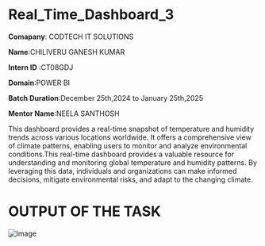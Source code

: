# Real_Time_Dashboard_3

**Comapany**: CODTECH IT SOLUTIONS

**Name**:CHILIVERU GANESH KUMAR

**Intern ID** :CT08GDJ

**Domain**:POWER BI

**Batch Duration**:December 25th,2024 to January 25th,2025

**Mentor Name**:NEELA SANTHOSH

This dashboard provides a real-time snapshot of temperature and humidity trends across various locations worldwide. It offers a comprehensive view of climate patterns, enabling users to monitor and analyze environmental conditions.This real-time dashboard provides a valuable resource for understanding and monitoring global temperature and humidity patterns. By leveraging this data, individuals and organizations can make informed decisions, mitigate environmental risks, and adapt to the changing climate.

# OUTPUT OF THE TASK
![Image](https://github.com/user-attachments/assets/b712e8f5-7f73-4b42-8021-e48228e7a4fc)
